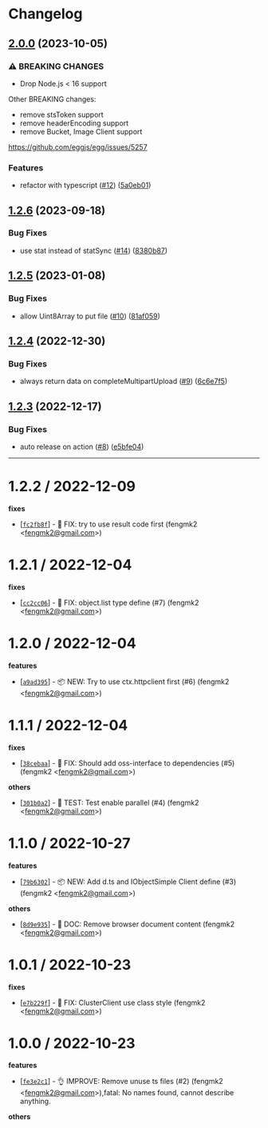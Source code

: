 # Changelog

## [2.0.0](https://github.com/node-modules/oss-client/compare/v1.2.6...v2.0.0) (2023-10-05)


### ⚠ BREAKING CHANGES

* Drop Node.js < 16 support

Other BREAKING changes:
- remove stsToken support
- remove headerEncoding support
- remove Bucket, Image Client support

https://github.com/eggjs/egg/issues/5257

### Features

* refactor with typescript ([#12](https://github.com/node-modules/oss-client/issues/12)) ([5a0eb01](https://github.com/node-modules/oss-client/commit/5a0eb013e082c66b52eb6b918dd4713c7c54c149))

## [1.2.6](https://github.com/node-modules/oss-client/compare/v1.2.5...v1.2.6) (2023-09-18)


### Bug Fixes

* use stat instead of statSync ([#14](https://github.com/node-modules/oss-client/issues/14)) ([8380b87](https://github.com/node-modules/oss-client/commit/8380b870dfb18a8cc85a437f9cb47cd805402301))

## [1.2.5](https://github.com/node-modules/oss-client/compare/v1.2.4...v1.2.5) (2023-01-08)


### Bug Fixes

* allow Uint8Array to put file ([#10](https://github.com/node-modules/oss-client/issues/10)) ([81af059](https://github.com/node-modules/oss-client/commit/81af059bcce52d54a8fa712ca6ca99a1dcc4aef6))

## [1.2.4](https://github.com/node-modules/oss-client/compare/v1.2.3...v1.2.4) (2022-12-30)


### Bug Fixes

* always return data on completeMultipartUpload ([#9](https://github.com/node-modules/oss-client/issues/9)) ([6c6e7f5](https://github.com/node-modules/oss-client/commit/6c6e7f5828f203eb2d8d1a7a38c79706e3baa3a5))

## [1.2.3](https://github.com/node-modules/oss-client/compare/v1.2.2...v1.2.3) (2022-12-17)


### Bug Fixes

* auto release on action ([#8](https://github.com/node-modules/oss-client/issues/8)) ([e5bfe04](https://github.com/node-modules/oss-client/commit/e5bfe042163951d709c8197c136be7e9e6b9e89b))

---


1.2.2 / 2022-12-09
==================

**fixes**
  * [[`fc2fb8f`](http://github.com/node-modules/oss-client/commit/fc2fb8f9d1b23d355cc8cf12f46d1df6182c6f6f)] - 🐛 FIX: try to use result code first (fengmk2 <<fengmk2@gmail.com>>)

1.2.1 / 2022-12-04
==================

**fixes**
  * [[`cc2cc06`](http://github.com/node-modules/oss-client/commit/cc2cc065ede44d5d40120b4877dfa85e25cd0199)] - 🐛 FIX: object.list type define (#7) (fengmk2 <<fengmk2@gmail.com>>)

1.2.0 / 2022-12-04
==================

**features**
  * [[`a9ad395`](http://github.com/node-modules/oss-client/commit/a9ad39539889f083e0d7671ca19ecc1b263eed74)] - 📦 NEW: Try to use ctx.httpclient first (#6) (fengmk2 <<fengmk2@gmail.com>>)

1.1.1 / 2022-12-04
==================

**fixes**
  * [[`38cebaa`](http://github.com/node-modules/oss-client/commit/38cebaa9f5868d67530cc34ef3cdb4023b9d3a1f)] - 🐛 FIX: Should add oss-interface to dependencies (#5) (fengmk2 <<fengmk2@gmail.com>>)

**others**
  * [[`301b0a2`](http://github.com/node-modules/oss-client/commit/301b0a2a3fa9af2ce85e093747f59c8f677dded1)] - 🤖 TEST: Test enable parallel (#4) (fengmk2 <<fengmk2@gmail.com>>)

1.1.0 / 2022-10-27
==================

**features**
  * [[`79b6302`](http://github.com/node-modules/oss-client/commit/79b6302b77bfabfc2750a5c5d48b4059cb04ac78)] - 📦 NEW: Add d.ts and IObjectSimple Client define (#3) (fengmk2 <<fengmk2@gmail.com>>)

**others**
  * [[`8d9e935`](http://github.com/node-modules/oss-client/commit/8d9e935ee530ebd9477e6334991465ff59a75b4b)] - 📖 DOC: Remove browser document content (fengmk2 <<fengmk2@gmail.com>>)

1.0.1 / 2022-10-23
==================

**fixes**
  * [[`e7b229f`](http://github.com/node-modules/oss-client/commit/e7b229f839925ff7a8069834b73fe34789e5e00f)] - 🐛 FIX: ClusterClient use class style (fengmk2 <<fengmk2@gmail.com>>)

1.0.0 / 2022-10-23
==================

**features**
  * [[`fe3e2c1`](http://github.com/node-modules/oss-client/commit/fe3e2c1a119ffd3b8a8c77ab6b38ee545c14fb59)] - 👌 IMPROVE: Remove unuse ts files (#2) (fengmk2 <<fengmk2@gmail.com>>),fatal: No names found, cannot describe anything.

**others**
